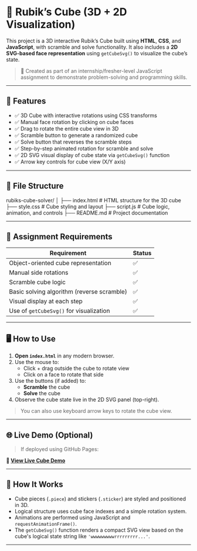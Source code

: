 # 🧩 Rubik’s Cube  (3D + 2D Visualization)

This project is a 3D interactive Rubik’s Cube built using **HTML**, **CSS**, and **JavaScript**, with scramble and solve functionality. It also includes a **2D SVG-based face representation** using `getCubeSvg()` to visualize the cube’s state.

> 🎯 Created as part of an internship/fresher-level JavaScript assignment to demonstrate problem-solving and programming skills.

---

## 🚀 Features

- ✅ 3D Cube with interactive rotations using CSS transforms
- ✅ Manual face rotation by clicking on cube faces
- ✅ Drag to rotate the entire cube view in 3D
- ✅ Scramble button to generate a randomized cube
- ✅ Solve button that reverses the scramble steps
- ✅ Step-by-step animated rotation for scramble and solve
- ✅ 2D SVG visual display of cube state via `getCubeSvg()` function
- ✅ Arrow key controls for cube view (X/Y axis)

---

## 📂 File Structure
rubiks-cube-solver/
│
├── index.html # HTML structure for the 3D cube
├── style.css # Cube styling and layout
├── script.js # Cube logic, animation, and controls
├── README.md # Project documentation



---

## 🧠 Assignment Requirements

| Requirement                                          | Status |
|------------------------------------------------------|--------|
| Object-oriented cube representation                  | ✅     |
| Manual side rotations                                | ✅     |
| Scramble cube logic                                  | ✅     |
| Basic solving algorithm (reverse scramble)           | ✅     |
| Visual display at each step                          | ✅     |
| Use of `getCubeSvg()` for visualization              | ✅     |

---

## 🖥️ How to Use

1. **Open `index.html`** in any modern browser.
2. Use the mouse to:
   - Click + drag outside the cube to rotate view
   - Click on a face to rotate that side
3. Use the buttons (if added) to:
   - **Scramble** the cube
   - **Solve** the cube
4. Observe the cube state live in the 2D SVG panel (top-right).

> You can also use keyboard arrow keys to rotate the cube view.

---

## 🌐 Live Demo (Optional)

> If deployed using GitHub Pages:

**🔗 [View Live Cube Demo](https://github.com/Rakshitha1627/rubiks-cube)**


---

## 🧠 How It Works

- Cube pieces (`.piece`) and stickers (`.sticker`) are styled and positioned in 3D.
- Logical structure uses cube face indexes and a simple rotation system.
- Animations are performed using JavaScript and `requestAnimationFrame()`.
- The `getCubeSvg()` function renders a compact SVG view based on the cube's logical state string like `'wwwwwwwwwrrrrrrrrr...'`.

---



